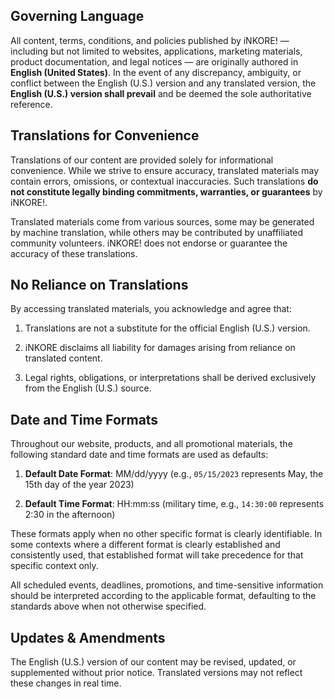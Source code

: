 ## Governing Language

All content, terms, conditions, and policies published by iNKORE! — including but not limited to websites, applications, marketing materials, product documentation, and legal notices — are originally authored in **English (United States)**. In the event of any discrepancy, ambiguity, or conflict between the English (U.S.) version and any translated version, the **English (U.S.) version shall prevail** and be deemed the sole authoritative reference.

## Translations for Convenience

Translations of our content are provided solely for informational convenience. While we strive to ensure accuracy, translated materials may contain errors, omissions, or contextual inaccuracies. Such translations **do not constitute legally binding commitments, warranties, or guarantees** by iNKORE!.

Translated materials come from various sources, some may be generated by machine translation, while others may be contributed by unaffiliated community volunteers. iNKORE! does not endorse or guarantee the accuracy of these translations.

## No Reliance on Translations

By accessing translated materials, you acknowledge and agree that:

1. Translations are not a substitute for the official English (U.S.) version.

2. iNKORE disclaims all liability for damages arising from reliance on translated content.

3. Legal rights, obligations, or interpretations shall be derived exclusively from the English (U.S.) source.

## Date and Time Formats

Throughout our website, products, and all promotional materials, the following standard date and time formats are used as defaults:

1. **Default Date Format**: MM/dd/yyyy (e.g., `05/15/2023` represents May, the 15th day of the year 2023)

2. **Default Time Format**: HH:mm:ss (military time, e.g., `14:30:00` represents 2:30 in the afternoon)

These formats apply when no other specific format is clearly identifiable. In some contexts where a different format is clearly established and consistently used, that established format will take precedence for that specific context only.

All scheduled events, deadlines, promotions, and time-sensitive information should be interpreted according to the applicable format, defaulting to the standards above when not otherwise specified.

## Updates & Amendments

The English (U.S.) version of our content may be revised, updated, or supplemented without prior notice. Translated versions may not reflect these changes in real time.
